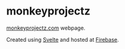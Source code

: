 # monkeyprojectz

[monkeyprojectz.com](https://monkeyprojectz.com) webpage.

Created using [Svelte](https://svelte.dev/) and hosted at [Firebase](https://firebase.google.com/).